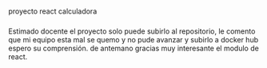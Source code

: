 ### 
proyecto react calculadora

###

Estimado docente el proyecto solo puede subirlo al repositorio, 
le comento que mi equipo esta mal se quemo y no pude avanzar y subirlo a docker hub espero su comprensión.
de antemano gracias muy interesante el modulo de react.
 
 
